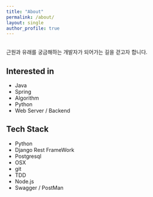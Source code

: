 ```yaml
---
title: "About"
permalink: /about/
layout: single
author_profile: true
---
```

\
근원과 유래를 궁금해하는 개발자가 되어가는 길을 걷고자 합니다.


## Interested in
- Java
- Spring
- Algorithm
- Python
- Web Server / Backend

## Tech Stack
- Python
- Django Rest FrameWork
- Postgresql
- OSX
- git
- TDD
- Node.js
- Swagger / PostMan
